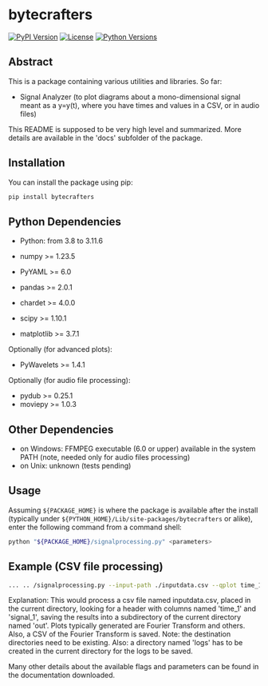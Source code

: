 # bytecrafters

[![PyPI Version](https://img.shields.io/pypi/v/bytecrafters.svg)](https://pypi.org/project/bytecrafters/)
[![License](https://img.shields.io/pypi/l/bytecrafters.svg)](https://opensource.org/licenses/MIT)
[![Python Versions](https://img.shields.io/pypi/pyversions/bytecrafters.svg)](https://pypi.org/project/bytecrafters/)

## Abstract

This is a package containing various utilities and libraries. So far:

- Signal Analyzer (to plot diagrams about a mono-dimensional signal meant as a y=y(t), where you have times and values in a CSV, or in audio files)

This README is supposed to be very high level and summarized. More details are available in the 'docs' subfolder of the package.

## Installation

You can install the package using pip:

```bash
pip install bytecrafters
```

## Python Dependencies

- Python: from 3.8 to 3.11.6

- numpy >= 1.23.5
- PyYAML >= 6.0
- pandas >= 2.0.1
- chardet >= 4.0.0
- scipy >= 1.10.1
- matplotlib >= 3.7.1

Optionally (for advanced plots):
- PyWavelets >= 1.4.1

Optionally (for audio file processing):
- pydub >= 0.25.1
- moviepy >= 1.0.3

## Other Dependencies

- on Windows: FFMPEG executable (6.0 or upper) available in the system PATH (note, needed only for audio files processing)
- on Unix: unknown (tests pending)

## Usage
Assuming `${PACKAGE_HOME}` is where the package is available after the install (typically under `${PYTHON_HOME}/Lib/site-packages/bytecrafters` or alike),
enter the following command from a command shell:

```bash
python "${PACKAGE_HOME}/signalprocessing.py" <parameters>
```
## Example (CSV file processing)

```bash
... .. /signalprocessing.py --input-path ./inputdata.csv --qplot time_1 signal_1 --include-histogram --out-directory ./out
```

Explanation:
This would process a csv file named inputdata.csv, placed in the current directory, looking for a header with columns
named 'time_1' and 'signal_1', saving the results into a subdirectory of the current directory named 'out'.
Plots typically generated are Fourier Transform and others. Also, a CSV of the Fourier Transform is saved.
Note: the destination directories need to be existing. Also: a directory named 'logs' has to be created in the current directory
for the logs to be saved.

Many other details about the available flags and parameters can be found in the documentation downloaded.
